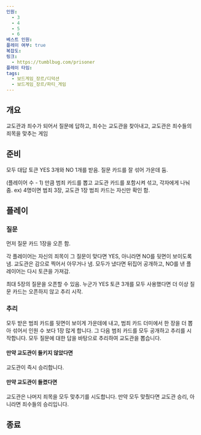```yaml
---
인원:
  - 3
  - 4
  - 5
  - 6
베스트 인원:
플레이 여부: true
복잡도:
링크:
  - https://tumblbug.com/prisoner
플레이 타임:
tags:
  - 보드게임_장르/디덕션
  - 보드게임_장르/파티_게임
---
```

## 개요
교도관과 죄수가 되어서 질문에 답하고,
죄수는 교도관을 찾아내고, 교도관은 죄수들의 죄목을 맞추는 게임
## 준비
모두 대답 토큰 YES 3개와 NO 1개를 받음.
질문 카드를 잘 섞어 가운데 둠.

(플레이어 수 - 1) 만큼 범죄 카드를 뽑고 교도관 카드를 포함시켜 섞고, 각자에게 나눠 줌.
ex) 4명이면 범죄 3장, 교도관 1장
범죄 카드는 자신만 확인 함.
## 플레이
### 질문
먼저 질문 카드 1장을 오픈 함.

각 플레이어는 자신의 죄목이 그 질문이 맞다면 YES, 아니라면 NO를 뒷면이 보이도록 냄.
교도관은 감으로 찍어서 아무거나 냄.
모두가 냈다면 뒤집어 공개하고, NO를 낸 플레이어는 다시 토큰을 가져감.

최대 5장의 질문을 오픈할 수 있음.
누군가 YES 토큰 3개를 모두 사용했다면 더 이상 질문 카드는 오픈하지 않고 추리 시작.
### 추리
모두 받은 범죄 카드를 뒷면이 보이게 가운데에 내고, 범죄 카드 더미에서 한 장을 더 뽑아 섞어서 인원 수 보다 1장 많게 합니다.
그 다음 범죄 카드를 모두 공개하고 추리를 시작합니다.
모두 질문에 대한 답을 바탕으로 추리하여 교도관을 뽑습니다.
#### 만약 교도관이 들키지 않았다면
교도관이 즉시 승리합니다.
#### 만약 교도관이 들켰다면
교도관은 나머지 죄목을 모두 맞추기를 시도합니다.
만약 모두 맞췄다면 교도관 승리, 아니라면 죄수들의 승리입니다.
## 종료